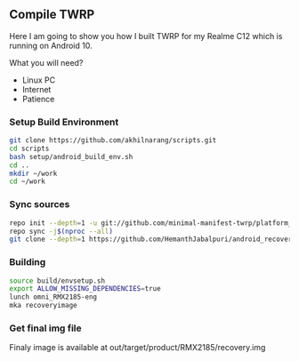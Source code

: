 ## Compile TWRP

Here I am going to show you how I built TWRP for my Realme C12 which is running on Android 10.

What you will need?
- Linux PC
- Internet
- Patience

### Setup Build Environment
```bash
git clone https://github.com/akhilnarang/scripts.git
cd scripts
bash setup/android_build_env.sh
cd ..
mkdir ~/work
cd ~/work
```

### Sync sources
```bash
repo init --depth=1 -u git://github.com/minimal-manifest-twrp/platform_manifest_twrp_omni.git -b twrp-10.0 -g default,-device,-mips,-darwin,-notdefault 
repo sync -j$(nproc --all)
git clone --depth=1 https://github.com/HemanthJabalpuri/android_recovery_realme_RMX2185 -b android-10 device/realme/RMX2185
```

### Building
```bash
source build/envsetup.sh
export ALLOW_MISSING_DEPENDENCIES=true
lunch omni_RMX2185-eng
mka recoveryimage
```

### Get final img file
Finaly image is available at out/target/product/RMX2185/recovery.img
